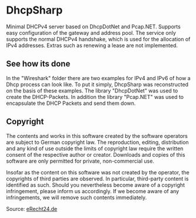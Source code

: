 # DhcpSharp
Minimal DHCPv4 server based on DhcpDotNet and Pcap.NET. Supports easy configuration of the gateway and address pool. The service only supports the normal DHCPv4 handshake, which is used for the allocation of IPv4 addresses. Extras such as renewing a lease are not implemented.

## See how its done
In the "Wireshark" folder there are two examples for IPv4 and IPv6 of how a Dhcp process can look like. To put it simply, DhcpSharp was reconstructed on the basis of these examples. The library "DhcpDotNet" was used to create the DHCP-Packets. In addition the library "Pcap.NET" was used to encapsulate the DHCP Packets and send them down.

## Copyright
The contents and works in this software created by the software operators are subject to German copyright law. The reproduction, editing, distribution and any kind of use outside the limits of copyright law require the written consent of the respective author or creator. Downloads and copies of this software are only permitted for private, non-commercial use.

Insofar as the content on this software was not created by the operator, the copyrights of third parties are observed. In particular, third-party content is identified as such. Should you nevertheless become aware of a copyright infringement, please inform us accordingly. If we become aware of any infringements, we will remove such contents immediately.

Source: [eRecht24.de](https://www.e-recht24.de/)
